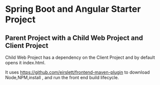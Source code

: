 <h1>Spring Boot and Angular Starter Project</h1>

<h2>Parent Project with a Child Web Project and Client Project </h2>

Child Web Project has a dependency on the Client Project and by default opens it index.html.

It uses https://github.com/eirslett/frontend-maven-plugin to download Node,NPM,install ,
and run the front end build lifecycle.